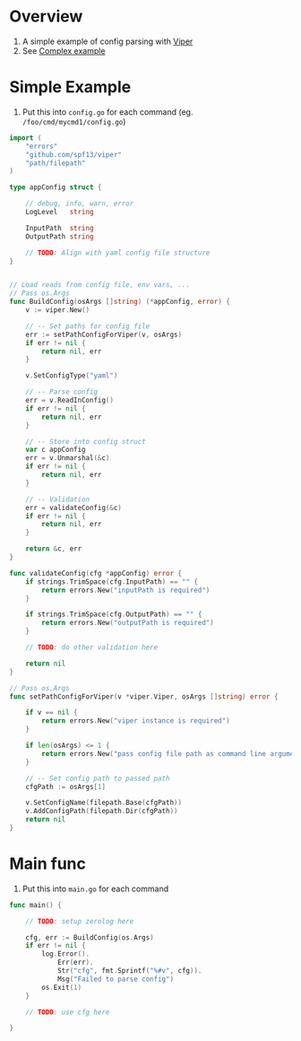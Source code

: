 # Overview
1. A simple example of config parsing with [Viper](https://github.com/spf13/viper)
1. See [Complex example](./config.complex.md)


# Simple Example
1. Put this into `config.go` for each command (eg. `/foo/cmd/mycmd1/config.go`)
```go
import (
	"errors"
	"github.com/spf13/viper"
	"path/filepath"
)

type appConfig struct {

	// debug, info, warn, error
	LogLevel   string

	InputPath  string
	OutputPath string

	// TODO: Align with yaml config file structure
}


// Load reads from config file, env vars, ...
// Pass os.Args
func BuildConfig(osArgs []string) (*appConfig, error) {
	v := viper.New()

	// -- Set paths for config file
	err := setPathConfigForViper(v, osArgs)
	if err != nil {
		return nil, err
	}

	v.SetConfigType("yaml")

	// -- Parse config
	err = v.ReadInConfig()
	if err != nil {
		return nil, err
	}

	// -- Store into config struct
	var c appConfig
	err = v.Unmarshal(&c)
	if err != nil {
		return nil, err
	}

	// -- Validation
	err = validateConfig(&c)
	if err != nil {
		return nil, err
	}

	return &c, err
}

func validateConfig(cfg *appConfig) error {
	if strings.TrimSpace(cfg.InputPath) == "" {
		return errors.New("inputPath is required")
	}

	if strings.TrimSpace(cfg.OutputPath) == "" {
		return errors.New("outputPath is required")
	}

	// TODO: do other validation here

	return nil
}

// Pass os.Args
func setPathConfigForViper(v *viper.Viper, osArgs []string) error {

	if v == nil {
		return errors.New("viper instance is required")
	}

	if len(osArgs) <= 1 {
		return errors.New("pass config file path as command line argument")
	}

	// -- Set config path to passed path
	cfgPath := osArgs[1]

	v.SetConfigName(filepath.Base(cfgPath))
	v.AddConfigPath(filepath.Dir(cfgPath))
	return nil
}
```

# Main func
1. Put this into `main.go` for each command
```go
func main() {

    // TODO: setup zerolog here

	cfg, err := BuildConfig(os.Args)
	if err != nil {
		log.Error().
			Err(err).
			Str("cfg", fmt.Sprintf("%#v", cfg)).
			Msg("Failed to parse config")
		os.Exit(1)
	}

    // TODO: use cfg here

}
```

